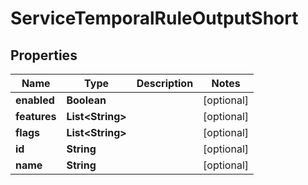 

# ServiceTemporalRuleOutputShort

## Properties

Name | Type | Description | Notes
------------ | ------------- | ------------- | -------------
**enabled** | **Boolean** |  |  [optional]
**features** | **List&lt;String&gt;** |  |  [optional]
**flags** | **List&lt;String&gt;** |  |  [optional]
**id** | **String** |  |  [optional]
**name** | **String** |  |  [optional]




